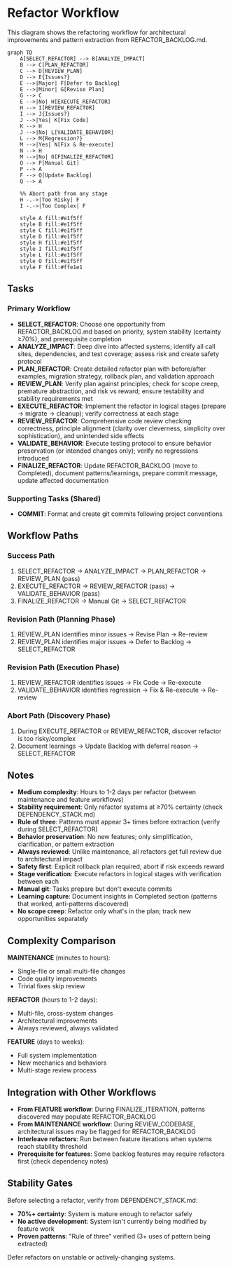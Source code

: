 # Refactor Workflow

This diagram shows the refactoring workflow for architectural improvements and pattern extraction from REFACTOR_BACKLOG.md.

```mermaid
graph TD
    A[SELECT_REFACTOR] --> B[ANALYZE_IMPACT]
    B --> C[PLAN_REFACTOR]
    C --> D[REVIEW_PLAN]
    D --> E{Issues?}
    E -->|Major| F[Defer to Backlog]
    E -->|Minor| G[Revise Plan]
    G --> C
    E -->|No| H[EXECUTE_REFACTOR]
    H --> I[REVIEW_REFACTOR]
    I --> J{Issues?}
    J -->|Yes| K[Fix Code]
    K --> H
    J -->|No| L[VALIDATE_BEHAVIOR]
    L --> M{Regression?}
    M -->|Yes| N[Fix & Re-execute]
    N --> H
    M -->|No| O[FINALIZE_REFACTOR]
    O --> P[Manual Git]
    P --> A
    F --> Q[Update Backlog]
    Q --> A

    %% Abort path from any stage
    H -.->|Too Risky| F
    I -.->|Too Complex| F

    style A fill:#e1f5ff
    style B fill:#e1f5ff
    style C fill:#e1f5ff
    style D fill:#e1f5ff
    style H fill:#e1f5ff
    style I fill:#e1f5ff
    style L fill:#e1f5ff
    style O fill:#e1f5ff
    style F fill:#ffe1e1
```

## Tasks

### Primary Workflow
- **SELECT_REFACTOR**: Choose one opportunity from REFACTOR_BACKLOG.md based on priority, system stability (certainty ≥70%), and prerequisite completion
- **ANALYZE_IMPACT**: Deep dive into affected systems; identify all call sites, dependencies, and test coverage; assess risk and create safety protocol
- **PLAN_REFACTOR**: Create detailed refactor plan with before/after examples, migration strategy, rollback plan, and validation approach
- **REVIEW_PLAN**: Verify plan against principles; check for scope creep, premature abstraction, and risk vs reward; ensure testability and stability requirements met
- **EXECUTE_REFACTOR**: Implement the refactor in logical stages (prepare → migrate → cleanup); verify correctness at each stage
- **REVIEW_REFACTOR**: Comprehensive code review checking correctness, principle alignment (clarity over cleverness, simplicity over sophistication), and unintended side effects
- **VALIDATE_BEHAVIOR**: Execute testing protocol to ensure behavior preservation (or intended changes only); verify no regressions introduced
- **FINALIZE_REFACTOR**: Update REFACTOR_BACKLOG (move to Completed), document patterns/learnings, prepare commit message, update affected documentation

### Supporting Tasks (Shared)
- **COMMIT**: Format and create git commits following project conventions

## Workflow Paths

### Success Path
1. SELECT_REFACTOR → ANALYZE_IMPACT → PLAN_REFACTOR → REVIEW_PLAN (pass)
2. EXECUTE_REFACTOR → REVIEW_REFACTOR (pass) → VALIDATE_BEHAVIOR (pass)
3. FINALIZE_REFACTOR → Manual Git → SELECT_REFACTOR

### Revision Path (Planning Phase)
1. REVIEW_PLAN identifies minor issues → Revise Plan → Re-review
2. REVIEW_PLAN identifies major issues → Defer to Backlog → SELECT_REFACTOR

### Revision Path (Execution Phase)
1. REVIEW_REFACTOR identifies issues → Fix Code → Re-execute
2. VALIDATE_BEHAVIOR identifies regression → Fix & Re-execute → Re-review

### Abort Path (Discovery Phase)
1. During EXECUTE_REFACTOR or REVIEW_REFACTOR, discover refactor is too risky/complex
2. Document learnings → Update Backlog with deferral reason → SELECT_REFACTOR

## Notes

- **Medium complexity**: Hours to 1-2 days per refactor (between maintenance and feature workflows)
- **Stability requirement**: Only refactor systems at ≥70% certainty (check DEPENDENCY_STACK.md)
- **Rule of three**: Patterns must appear 3+ times before extraction (verify during SELECT_REFACTOR)
- **Behavior preservation**: No new features; only simplification, clarification, or pattern extraction
- **Always reviewed**: Unlike maintenance, all refactors get full review due to architectural impact
- **Safety first**: Explicit rollback plan required; abort if risk exceeds reward
- **Stage verification**: Execute refactors in logical stages with verification between each
- **Manual git**: Tasks prepare but don't execute commits
- **Learning capture**: Document insights in Completed section (patterns that worked, anti-patterns discovered)
- **No scope creep**: Refactor only what's in the plan; track new opportunities separately

## Complexity Comparison

**MAINTENANCE** (minutes to hours):
- Single-file or small multi-file changes
- Code quality improvements
- Trivial fixes skip review

**REFACTOR** (hours to 1-2 days):
- Multi-file, cross-system changes
- Architectural improvements
- Always reviewed, always validated

**FEATURE** (days to weeks):
- Full system implementation
- New mechanics and behaviors
- Multi-stage review process

## Integration with Other Workflows

- **From FEATURE workflow**: During FINALIZE_ITERATION, patterns discovered may populate REFACTOR_BACKLOG
- **From MAINTENANCE workflow**: During REVIEW_CODEBASE, architectural issues may be flagged for REFACTOR_BACKLOG
- **Interleave refactors**: Run between feature iterations when systems reach stability threshold
- **Prerequisite for features**: Some backlog features may require refactors first (check dependency notes)

## Stability Gates

Before selecting a refactor, verify from DEPENDENCY_STACK.md:
- **70%+ certainty**: System is mature enough to refactor safely
- **No active development**: System isn't currently being modified by feature work
- **Proven patterns**: "Rule of three" verified (3+ uses of pattern being extracted)

Defer refactors on unstable or actively-changing systems.
